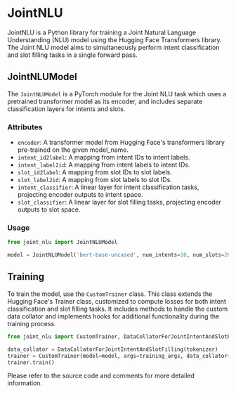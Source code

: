 # JointNLU

JointNLU is a Python library for training a Joint Natural Language Understanding (NLU) model using the Hugging Face Transformers library. The Joint NLU model aims to simultaneously perform intent classification and slot filling tasks in a single forward pass.

## JointNLUModel

The `JointNLUModel` is a PyTorch module for the Joint NLU task which uses a pretrained transformer model as its encoder, and includes separate classification layers for intents and slots.

### Attributes

- `encoder`: A transformer model from Hugging Face's transformers library pre-trained on the given model_name.
- `intent_id2label`: A mapping from intent IDs to intent labels.
- `intent_label2id`: A mapping from intent labels to intent IDs.
- `slot_id2label`: A mapping from slot IDs to slot labels.
- `slot_label2id`: A mapping from slot labels to slot IDs.
- `intent_classifier`: A linear layer for intent classification tasks, projecting encoder outputs to intent space.
- `slot_classifier`: A linear layer for slot filling tasks, projecting encoder outputs to slot space.

### Usage

```python
from joint_nlu import JointNLUModel

model = JointNLUModel('bert-base-uncased', num_intents=10, num_slots=20, intent_id2label, intent_label2id, slot_id2label, slot_label2id)
```

## Training

To train the model, use the `CustomTrainer` class. This class extends the Hugging Face's Trainer class, customized to compute losses for both intent classification and slot filling tasks. It includes methods to handle the custom data collator and implements hooks for additional functionality during the training process.

```python
from joint_nlu import CustomTrainer, DataCollatorForJointIntentAndSlotFilling

data_collator = DataCollatorForJointIntentAndSlotFilling(tokenizer)
trainer = CustomTrainer(model=model, args=training_args, data_collator=data_collator, ...)
trainer.train()
```

Please refer to the source code and comments for more detailed information.
